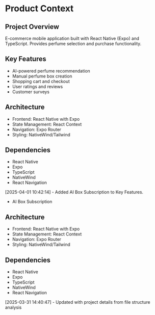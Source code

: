 # Product Context

## Project Overview
E-commerce mobile application built with React Native (Expo) and TypeScript. Provides perfume selection and purchase functionality.

## Key Features
- AI-powered perfume recommendation
- Manual perfume box creation
- Shopping cart and checkout
- User ratings and reviews
- Customer surveys

## Architecture
- Frontend: React Native with Expo
- State Management: React Context
- Navigation: Expo Router
- Styling: NativeWind/Tailwind

## Dependencies
- React Native
- Expo
- TypeScript
- NativeWind
- React Navigation

[2025-04-01 10:42:14] - Added AI Box Subscription to Key Features.

- AI Box Subscription

## Architecture
- Frontend: React Native with Expo
- State Management: React Context
- Navigation: Expo Router
- Styling: NativeWind/Tailwind

## Dependencies
- React Native
- Expo
- TypeScript
- NativeWind
- React Navigation

[2025-03-31 14:40:47] - Updated with project details from file structure analysis